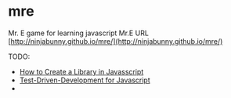 # mre
Mr. E game for learning javascript
Mr.E URL [http://ninjabunny.github.io/mre/](http://ninjabunny.github.io/mre/)

TODO:
* [How to Create a Library in Javasscript](http://code.tutsplus.com/tutorials/build-your-first-javascript-library--net-26796)
* [Test-Driven-Development for Javascript](http://www.letscodejavascript.com/)
* 

